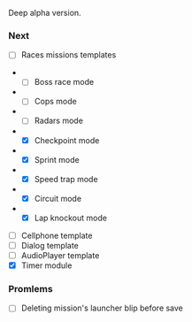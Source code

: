 Deep alpha version.

### Next
- [ ] Races missions templates
- - [ ] Boss race mode
- - [ ] Cops mode
- - [ ] Radars mode
- - [x] Checkpoint mode
- - [x] Sprint mode
- - [x] Speed trap mode
- - [x] Circuit mode
- - [x] Lap knockout mode
- [ ] Cellphone template
- [ ] Dialog template
- [ ] AudioPlayer template
- [x] Timer module

### Promlems
- [ ] Deleting mission's launcher blip before save
